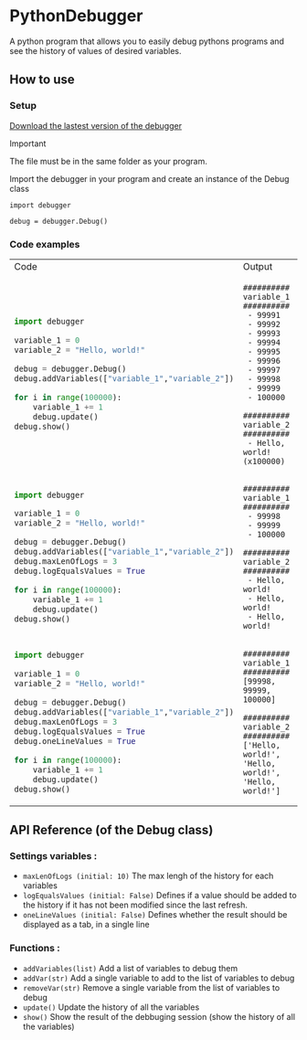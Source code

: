 # PythonDebugger
A python program that allows you to easily debug pythons programs and see the history of values of desired variables.

## How to use

### Setup

[Download the lastest version of the debugger](https://github.com/Nash115/PythonDebugger/releases)

> [!IMPORTANT]
> The file must be in the same folder as your program.

Import the debugger in your program and create an instance of the Debug class
```
import debugger

debug = debugger.Debug()
```

### Code examples

<table>
<tr>
<td>Code</td>
<td>Output</td>
</tr>

<tr>
<td>

```python
import debugger

variable_1 = 0
variable_2 = "Hello, world!"

debug = debugger.Debug()
debug.addVariables(["variable_1","variable_2"])

for i in range(100000):
    variable_1 += 1
    debug.update()
debug.show()
```

</td>
<td>

```
########## variable_1 ##########
 - 99991
 - 99992
 - 99993
 - 99994
 - 99995
 - 99996
 - 99997
 - 99998
 - 99999
 - 100000

########## variable_2 ##########
 - Hello, world! (x100000)

```

</td>
</tr>

<tr>
<td>

```python
import debugger

variable_1 = 0
variable_2 = "Hello, world!"

debug = debugger.Debug()
debug.addVariables(["variable_1","variable_2"])
debug.maxLenOfLogs = 3
debug.logEqualsValues = True

for i in range(100000):
    variable_1 += 1
    debug.update()
debug.show()
```

</td>
<td>

```
########## variable_1 ##########
 - 99998
 - 99999
 - 100000

########## variable_2 ##########
 - Hello, world!
 - Hello, world!
 - Hello, world!

```

</td>
</tr>

<tr>
<td>

```python
import debugger

variable_1 = 0
variable_2 = "Hello, world!"

debug = debugger.Debug()
debug.addVariables(["variable_1","variable_2"])
debug.maxLenOfLogs = 3
debug.logEqualsValues = True
debug.oneLineValues = True

for i in range(100000):
    variable_1 += 1
    debug.update()
debug.show()
```

</td>
<td>

```
########## variable_1 ##########
[99998, 99999, 100000]

########## variable_2 ##########
['Hello, world!', 'Hello, world!', 'Hello, world!']
```

</td>
</tr>
</table>

## API Reference (of the Debug class)

### Settings variables :

- ```maxLenOfLogs (initial: 10)``` The max lengh of the history for each variables
- ```logEqualsValues (initial: False)``` Defines if a value should be added to the history if it has not been modified since the last refresh.
- ```oneLineValues (initial: False)``` Defines whether the result should be displayed as a tab, in a single line


### Functions :

- ```addVariables(list)``` Add a list of variables to debug them
- ```addVar(str)``` Add a single variable to add to the list of variables to debug
- ```removeVar(str)``` Remove a single variable from the list of variables to debug
- ```update()``` Update the history of all the variables
- ```show()``` Show the result of the debbuging session (show the history of all the variables)
